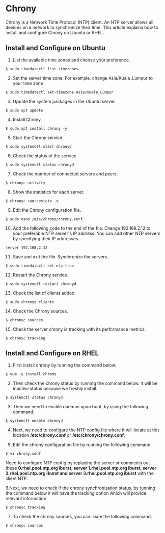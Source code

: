 # Chrony

Chrony is a Network Time Protocol (NTP) client. An NTP server allows all devices on a network to synchronize their time. This article explains how to install and configure Chrony on Ubuntu or RHEL.

## Install and Configure on Ubuntu

1. List the available time zones and choose your preference.

```
$ sudo timedatectl list-timezones
```

2. Set the server time zone. For example, change Asia/Kuala_Lumpur to your time zone

```
$ sudo timedatectl set-timezone Asia/Kuala_Lumpur
```

3. Update the system packages in the Ubuntu server.

```
$ sudo apt update
```

4. Install Chrony.

```
$ sudo apt install chrony -y
```

5. Start the Chrony service.

```
$ sudo systemctl start chronyd
```

6. Check the status of the service.

```
$ sudo systemctl status chronyd
```

7. Check the number of connected servers and peers.

```
$ chronyc activity
```

8. Show the statistics for each server.

```
$ chronyc sourcestats -v
```

9. Edit the Chrony configuration file.

```
$ sudo nano /etc/chrony/chrony.conf
```

10. Add the following code to the end of the file. Change 192.168.2.12 to your preferable NTP server's IP address. You can add other NTP servers by specifying their IP addresses.

```
server 192.168.2.12
```

11. Save and exit the file. Synchronize the servers.

```
$ sudo timedatectl set-ntp true
```

12. Restart the Chrony service.

```
$ sudo systemctl restart chronyd
```

13. Check the list of clients added.

```
$ sudo chronyc clients
```

14. Check the Chrony sources.

```
$ chronyc sources
```

15. Check the server chrony is tracking with its performance metrics.

```
$ chronyc tracking
```

## Install and Configure on RHEL

1.	First install chrony by running the command below:

```
$ yum -y install chrony
```

2. Then check the chrony status by running the command below. It will be inactive status because we freshly install.

```
$ systemctl status chronyd
```

3. Then we need to enable daemon upon boot, by using the following command. 

```
$ systemctl enable chronyd
```

4.	Next, we need to configure the NTP config file where it will locate at this location **/etc/chrony.conf** or **/etc/chrony/chrony.conf**.

5.	Edit the chrony configuration file by running the following command.
```
$ vi chrony.conf
```
Need to configure NTP config by replacing the server or comments out these **0.rhel.pool.ntp.org iburst, server 1.rhel.pool.ntp.org iburst, server 2.rhel.pool.ntp.org iburst and server 3.rhel.pool.ntp.org iburst** with the client NTP.

6.Next, we need to check if the chrony synchronization status, by running the command below it will have the tracking option which will provide relevant information.

```
$ chronyc tracking
```

7.	To check the chrony sources, you can issue the following command.

```
$ chronyc sources
```
